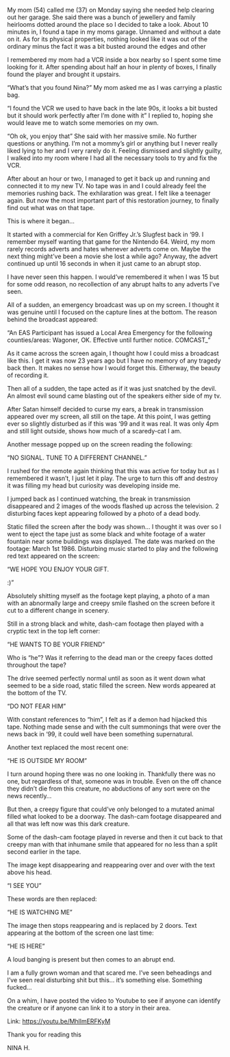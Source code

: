 My mom (54) called me (37) on Monday saying she needed help clearing out her garage. She said there was a bunch of jewellery and family heirlooms dotted around the place so I decided to take a look. About 10 minutes in, I found a tape in my moms garage. Unnamed and without a date on it. As for its physical properties, nothing looked like it was out of the ordinary minus the fact it was a bit busted around the edges and other 

I remembered my mom had a VCR inside a box nearby so I spent some time looking for it. After spending about half an hour in plenty of boxes, I finally found the player and brought it upstairs.

“What’s that you found Nina?” My mom asked me as I was carrying a plastic bag.

“I found the VCR we used to have back in the late 90s, it looks a bit busted but it should work perfectly after I’m done with it” I replied to, hoping she would leave me to watch some memories on my own.

“Oh ok, you enjoy that” She said with her massive smile. No further questions or anything. I’m not a mommy’s girl or anything but I never really liked lying to her and I very rarely do it. Feeling dismissed and slightly guilty, I walked into my room where I had all the necessary tools to try and fix the VCR.

After about an hour or two, I managed to get it back up and running and connected it to my new TV. No tape was in and I could already feel the memories rushing back. The exhilaration was great. I felt like a teenager again. But now the most important part of this restoration journey, to finally find out what was on that tape.

This is where it began…

It started with a commercial for Ken Griffey Jr.’s Slugfest back in ‘99. I remember myself wanting that game for the Nintendo 64. Weird, my mom rarely records adverts and hates whenever adverts come on. Maybe the next thing might’ve been a movie she lost a while ago? Anyway, the advert continued up until 16 seconds in when it just came to an abrupt stop.

I have never seen this happen. I would’ve remembered it when I was 15 but for some odd reason, no recollection of any abrupt halts to any adverts I’ve seen.

All of a sudden, an emergency broadcast was up on my screen. I thought it was genuine until I focused on the capture lines at the bottom. The reason behind the broadcast appeared:

“An EAS Participant has issued a Local Area Emergency for the following counties/areas: Wagoner, OK. Effective until further notice. COMCAST_”

As it came across the screen again, I thought how I could miss a broadcast like this. I get it was now 23 years ago but I have no memory of any tragedy back then. It makes no sense how I would forget this. Eitherway, the beauty of recording it.

Then all of a sudden, the tape acted as if it was just snatched by the devil. An almost evil sound came blasting out of the speakers either side of my tv.

After Satan himself decided to curse my ears, a break in transmission appeared over my screen, all still on the tape. At this point, I was getting ever so slightly disturbed as if this was ‘99 and it was real. It was only 4pm and still light outside, shows how much of a scaredy-cat I am.

Another message popped up on the screen reading the following:

“NO SIGNAL. TUNE TO A DIFFERENT CHANNEL.”

I rushed for the remote again thinking that this was active for today but as I remembered it wasn’t, I just let it play. The urge to turn this off and destroy it was filling my head but curiosity was developing inside me.

I jumped back as I continued watching, the break in transmission disappeared and 2 images of the woods flashed up across the television. 2 disturbing faces kept appearing followed by a photo of a dead body.

Static filled the screen after the body was shown… I thought it was over so I went to eject the tape just as some black and white footage of a water fountain near some buildings was displayed. The date was marked on the footage: March 1st 1986. Disturbing music started to play and the following red text appeared on the screen:

“WE HOPE YOU ENJOY YOUR GIFT.

:)”

Absolutely shitting myself as the footage kept playing, a photo of a man with an abnormally large and creepy smile flashed on the screen before it cut to a different change in scenery.

Still in a strong black and white, dash-cam footage then played with a cryptic text in the top left corner:

“HE WANTS TO BE YOUR FRIEND”

Who is “he”? Was it referring to the dead man or the creepy faces dotted throughout the tape?

The drive seemed perfectly normal until as soon as it went down what seemed to be a side road, static filled the screen. New words appeared at the bottom of the TV.

“DO NOT FEAR HIM”

With constant references to “him”, I felt as if a demon had hijacked this tape. Nothing made sense and with the cult summonings that were over the news back in ‘99, it could well have been something supernatural.

Another text replaced the most recent one:

“HE IS OUTSIDE MY ROOM”

I turn around hoping there was no one looking in. Thankfully there was no one, but regardless of that, someone was in trouble. Even on the off chance they didn’t die from this creature, no abductions of any sort were on the news recently…

But then, a creepy figure that could’ve only belonged to a mutated animal filled what looked to be a doorway. The dash-cam footage disappeared and all that was left now was this dark creature.

Some of the dash-cam footage played in reverse and then it cut back to that creepy man with that inhumane smile that appeared for no less than a split second earlier in the tape.

The image kept disappearing and reappearing over and over with the text above his head.

“I SEE YOU”

These words are then replaced:

“HE IS WATCHING ME”

The image then stops reappearing and is replaced by 2 doors. Text appearing at the bottom of the screen one last time:

“HE IS HERE”

A loud banging is present but then comes to an abrupt end.

I am a fully grown woman and that scared me. I’ve seen beheadings and I’ve seen real disturbing shit but this… it’s something else. Something fucked…

On a whim, I have posted the video to Youtube to see if anyone can identify the creature or if anyone can link it to a story in their area.

Link: https://youtu.be/MhllmERFKyM 

Thank you for reading this

NINA H.